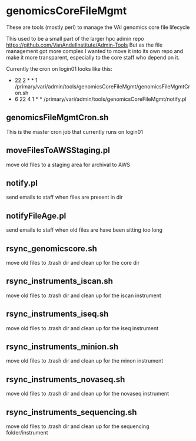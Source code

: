 # genomicsCoreFileMgmt
These are tools (mostly perl) to manage the VAI genomics core file lifecycle

This used to be a small part of the larger hpc admin repo https://github.com/VanAndelInstitute/Admin-Tools
But as the file management got more complex I wanted to move it into its own repo and make it more transparent, especially to the core staff who depend on it. 

Currently the cron on login01 looks like this:

* 22 2 * * 1 /primary/vari/admin/tools/genomicsCoreFileMgmt/genomicsFileMgmtCron.sh
* 6 22 4 1 * * /primary/vari/admin/tools/genomicsCoreFileMgmt/notify.pl

## genomicsFileMgmtCron.sh
This is the master cron job that currently runs on login01

## moveFilesToAWSStaging.pl
move old files to a staging area for archival to AWS

## notify.pl
send emails to staff when files are present in dir
 
## notifyFileAge.pl
send emails to staff when old files are have been sitting too long


## rsync_genomicscore.sh
move old files to .trash dir and clean up for the core dir

## rsync_instruments_iscan.sh
move old files to .trash dir and clean up for the iscan instrument


## rsync_instruments_iseq.sh
move old files to .trash dir and clean up for the iseq instrument


## rsync_instruments_minion.sh
move old files to .trash dir and clean up for the minon instrument

## rsync_instruments_novaseq.sh
move old files to .trash dir and clean up for the novaseq instrument


## rsync_instruments_sequencing.sh
move old files to .trash dir and clean up for the sequencing folder/instrument
